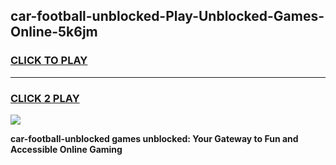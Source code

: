 
## car-football-unblocked-Play-Unblocked-Games-Online-5k6jm
<h3>
<a href="https://premium76.site?title=car-football-unblocked&ref=25A">CLICK TO PLAY</a></h3>
<hr>

<h3>
<a href="https://premium76.site?title=car-football-unblocked&ref=25A">CLICK 2 PLAY</a>
  
</h3>

<a href="https://premium76.site?title=car-football-unblocked&ref=25A"><img src="https://clearcache.store/games.png"></a>


**car-football-unblocked games unblocked: Your Gateway to Fun and Accessible Online Gaming**
